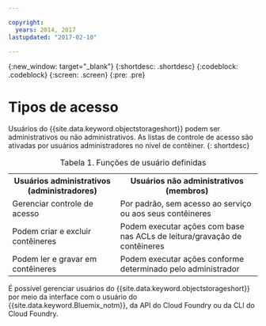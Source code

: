 ```yaml
---

copyright:
  years: 2014, 2017
lastupdated: "2017-02-10"

---
```

{:new_window: target="_blank"}
{:shortdesc: .shortdesc}
{:codeblock: .codeblock}
{:screen: .screen}
{:pre: .pre}


# Tipos de acesso

Usuários do {{site.data.keyword.objectstorageshort}} podem ser administrativos ou não
administrativos. As listas de controle de acesso são ativadas por usuários administradores no nível de contêiner.
{: shortdesc}

<table>
<caption> Tabela 1. Funções de usuário definidas </caption>
  <tr>
    <th> Usuários administrativos (administradores) </th>
    <th> Usuários não administrativos (membros) </th>
  </tr>
  <tr>
    <td> Gerenciar controle de acesso </td>
    <td> Por padrão, sem acesso ao serviço ou aos seus contêineres </td>
  </tr>
  <tr>
    <td> Podem criar e excluir contêineres </td>
    <td> Podem executar ações com base nas ACLs de leitura/gravação de contêineres </td>
  </tr>
  <tr>
    <td> Podem ler e gravar em contêineres </td>
    <td> Podem executar ações conforme determinado pelo administrador </td>
  </tr>
</table>


É possível gerenciar usuários do {{site.data.keyword.objectstorageshort}} por meio da interface com o usuário do {{site.data.keyword.Bluemix_notm}}, da API do Cloud Foundry ou da CLI do
Cloud Foundry.

